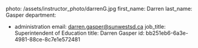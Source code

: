 photo: /assets/instructor_photo/darrenG.jpg
first_name: Darren
last_name: Gasper
department:
  - administration
email: darren.gasper@sunwestsd.ca
job_title: Superintendent of Education
title: Darren Gasper
id: bb251eb6-6a3e-4981-88ce-8c7e1e572481

